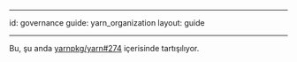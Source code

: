 * * *

id: governance guide: yarn_organization layout: guide

* * *

Bu, şu anda [yarnpkg/yarn#274](https://github.com/yarnpkg/yarn/issues/274) içerisinde tartışılıyor.